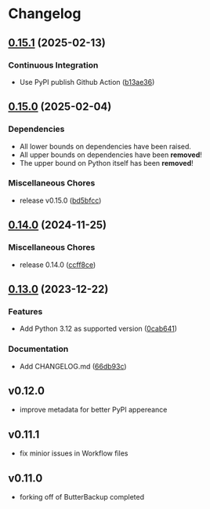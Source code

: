 # Changelog

## [0.15.1](https://github.com/MaxG87/shell-interface/compare/v0.15.0...v0.15.1) (2025-02-13)


### Continuous Integration

* Use PyPI publish Github Action ([b13ae36](https://github.com/MaxG87/shell-interface/commit/b13ae3607062e1fc651cf2461de5bd03ab48fdec))

## [0.15.0](https://github.com/MaxG87/shell-interface/compare/v0.14.0...v0.15.0) (2025-02-04)

### Dependencies

* All lower bounds on dependencies have been raised.
* All upper bounds on dependencies have been **removed**!
* The upper bound on Python itself has been **removed**!

### Miscellaneous Chores

* release v0.15.0 ([bd5bfcc](https://github.com/MaxG87/shell-interface/commit/bd5bfcc8238268cc7c8d3c69af47f37fed175020))

## [0.14.0](https://github.com/MaxG87/shell-interface/compare/v0.13.0...v0.14.0) (2024-11-25)


### Miscellaneous Chores

* release 0.14.0 ([ccff8ce](https://github.com/MaxG87/shell-interface/commit/ccff8cedd9967678e41bfec8574a1007f4fd4723))

## [0.13.0](https://github.com/MaxG87/shell-interface/compare/v0.12.0...v0.13.0) (2023-12-22)


### Features

* Add Python 3.12 as supported version ([0cab641](https://github.com/MaxG87/shell-interface/commit/0cab641a57d372c97152b8a53f24e5a14e26708a))


### Documentation

* Add CHANGELOG.md ([66db93c](https://github.com/MaxG87/shell-interface/commit/66db93ccea5c3cbee2e8a5db0c59f37e1c092651))

## v0.12.0

* improve metadata for better PyPI appereance

## v0.11.1

* fix minior issues in Workflow files

## v0.11.0

* forking off of ButterBackup completed
